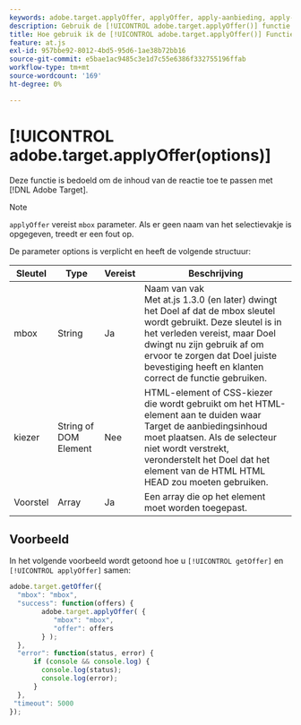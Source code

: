 ```yaml
---
keywords: adobe.target.applyOffer, applyOffer, apply-aanbieding, apply-aanbieding, at.js, functies, functie, $8
description: Gebruik de [!UICONTROL adobe.target.applyOffer()] functie voor de [!DNL Adobe Target] JavaScript-bibliotheek at.js om de inhoud van het antwoord toe te passen.
title: Hoe gebruik ik de [!UICONTROL adobe.target.applyOffer()] Functie?
feature: at.js
exl-id: 957bbe92-8012-4bd5-95d6-1ae38b72bb16
source-git-commit: e5bae1ac9485c3e1d7c55e6386f332755196ffab
workflow-type: tm+mt
source-wordcount: '169'
ht-degree: 0%

---
```


# [!UICONTROL adobe.target.applyOffer(options)]

Deze functie is bedoeld om de inhoud van de reactie toe te passen met [!DNL Adobe Target].

>[!NOTE]
>
>`applyOffer` vereist `mbox` parameter. Als er geen naam van het selectievakje is opgegeven, treedt er een fout op.

De parameter options is verplicht en heeft de volgende structuur:

| Sleutel | Type | Vereist | Beschrijving |
|--- |--- |--- |--- |
| mbox | String | Ja | Naam van vak<br />Met at.js 1.3.0 (en later) dwingt het Doel af dat de mbox sleutel wordt gebruikt. Deze sleutel is in het verleden vereist, maar Doel dwingt nu zijn gebruik af om ervoor te zorgen dat Doel juiste bevestiging heeft en klanten correct de functie gebruiken. |
| kiezer | String of DOM Element | Nee | HTML-element of CSS-kiezer die wordt gebruikt om het HTML-element aan te duiden waar Target de aanbiedingsinhoud moet plaatsen. Als de selecteur niet wordt verstrekt, veronderstelt het Doel dat het element van de HTML HTML HEAD zou moeten gebruiken. |
| Voorstel | Array | Ja | Een array die op het element moet worden toegepast. |

## Voorbeeld

In het volgende voorbeeld wordt getoond hoe u `[!UICONTROL getOffer]` en `[!UICONTROL applyOffer]` samen:

```javascript {line-numbers="true"}
adobe.target.getOffer({   
  "mbox": "mbox",   
  "success": function(offers) {           
        adobe.target.applyOffer( {  
           "mbox": "mbox", 
           "offer": offers  
        } ); 
  },   
  "error": function(status, error) {           
      if (console && console.log) { 
        console.log(status); 
        console.log(error); 
      } 
  }, 
 "timeout": 5000 
}); 
```
